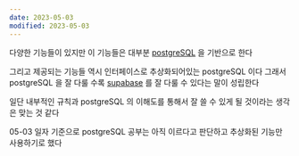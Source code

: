 ```yaml
---
date: 2023-05-03
modified: 2023-05-03
---
```


다양한 기능들이 있지만 이 기능들은 대부분 [postgreSQL](../../postgreSQL/postgreSQL) 을 기반으로 한다

그리고 제공되는 기능들 역시 인터페이스로 추상화되어있는 postgreSQL 이다
그래서 postgreSQL 을 잘 다룰 수록 [supabase](../supabase) 를 잘 다룰 수 있다는 말이 성립한다

일단 내부적인 규칙과 postgreSQL 의 이해도를 통해서 잘 쓸 수 있게 될 것이라는 생각은 맞는 것 같다

05-03 일자 기준으로 postgreSQL 공부는 아직 이르다고 판단하고 추상화된 기능만 사용하기로 했다
